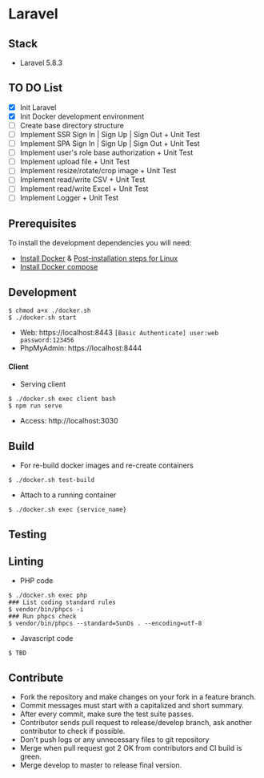 # Laravel

## Stack

- Laravel 5.8.3

## TO DO List

- [x] Init Laravel
- [x] Init Docker development environment
- [ ] Create base directory structure
- [ ] Implement SSR Sign In | Sign Up | Sign Out + Unit Test
- [ ] Implement SPA Sign In | Sign Up | Sign Out + Unit Test
- [ ] Implement user's role base authorization + Unit Test
- [ ] Implement upload file + Unit Test
- [ ] Implement resize/rotate/crop image + Unit Test
- [ ] Implement read/write CSV + Unit Test
- [ ] Implement read/write Excel + Unit Test
- [ ] Implement Logger + Unit Test

## Prerequisites

To install the development dependencies you will need:

- [Install Docker](https://docs.docker.com/install/linux/docker-ce/ubuntu/) & [Post-installation steps for Linux](https://docs.docker.com/install/linux/linux-postinstall/)
- [Install Docker compose](https://docs.docker.com/compose/install/)

## Development

```terminal
$ chmod a+x ./docker.sh
$ ./docker.sh start
```

- Web: https://localhost:8443 `[Basic Authenticate] user:web password:123456`
- PhpMyAdmin: https://localhost:8444

#### Client
- Serving client
```
$ ./docker.sh exec client bash
$ npm run serve
```

- Access: http://localhost:3030

## Build

- For re-build docker images and re-create containers
```terminal
$ ./docker.sh test-build
```
- Attach to a running container
```terminal
$ ./docker.sh exec {service_name}
```

## Testing

## Linting

- PHP code
```terminal
$ ./docker.sh exec php
### List coding standard rules
$ vendor/bin/phpcs -i
### Run phpcs check
$ vendor/bin/phpcs --standard=SunOs . --encoding=utf-8
```
- Javascript code
```terminal
$ TBD
```

## Contribute

- Fork the repository and make changes on your fork in a feature branch.
- Commit messages must start with a capitalized and short summary.
- After every commit, make sure the test suite passes.
- Contributor sends pull request to release/develop branch, ask another contributor to check if possible.
- Don't push logs or any unnecessary files to git repository
- Merge when pull request got 2 OK from contributors and CI build is green.
- Merge develop to master to release final version.

